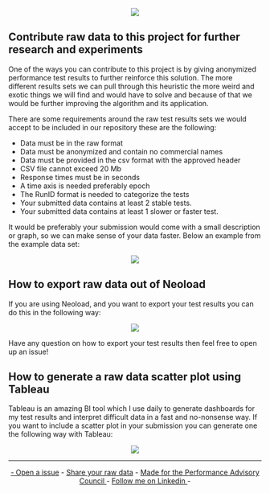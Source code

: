 <!-- LOGO -->
<p align="center">
  <img src="https://github.com/JoeyHendricks/automated-performance-test-result-analysis/blob/master/media/images/banner.png?raw=true"/>
</p>

## Contribute raw data to this project for further research and experiments

One of the ways you can contribute to this project is by giving anonymized performance test results to further reinforce
this solution. The more different results sets we can pull through this heuristic the more weird and exotic things 
we will find and would have to solve and because of that we would be further improving the algorithm and its application.

There are some requirements around the raw test results sets we would accept to be included in our repository these 
are the following:

- Data must be in the raw format
- Data must be anonymized and contain no commercial names 
- Data must be provided in the csv format with the approved header
- CSV file cannot exceed 20 Mb
- Response times must be in seconds
- A time axis is needed preferably epoch
- The RunID format is needed to categorize the tests
- Your submitted data contains at least 2 stable tests.
- Your submitted data contains at least 1 slower or faster test.

It would be preferably your submission would come with a small description or graph, so we can make sense of your 
data faster. Below an example from the example data set:

<!-- Example raw data scatter plot -->
<p align="center">
    <img src="https://github.com/JoeyHendricks/automated-performance-test-result-analysis/blob/master/media/images/raw-data-scatter-plot_raw-performance-test-data-001.png?raw=true"/>
</p>

## How to export raw data out of Neoload

If you are using Neoload, and you want to export your test results you can do this in the following way:

<!-- Neoload export instructions -->
<p align="center">
    <img src="https://github.com/JoeyHendricks/automated-performance-test-result-analysis/blob/master/media/gif/neoload-export-raw-data-instructions.gif?raw=true"/>
</p>

Have any question on how to export your test results then feel free to open up an issue!

## How to generate a raw data scatter plot using Tableau

Tableau is an amazing BI tool which I use daily to generate dashboards for my test results and interpret difficult 
data in a fast and no-nonsense way. If you want to include a scatter plot in your submission you can generate one
the following way with Tableau:

<p align="center">
    <img src="https://github.com/JoeyHendricks/automated-performance-test-result-analysis/blob/master/media/gif/tableau-scatter-plot-instructions.gif?raw=true"/>
</p>

___
<!-- FOOTER -->
<p align="center">
    <a href="https://github.com/JoeyHendricks/automated-performance-test-result-analysis/issues">- Open a issue</a> -
    <a href="https://github.com/JoeyHendricks/automated-performance-test-result-analysis/blob/master/texts/contributing_data.md"> Share your raw data</a> -
    <a href="https://events.tricentis.com/pac/home">Made for the Performance Advisory Council </a> -
    <a href="https://www.linkedin.com/in/joey-hendricks/">Follow me on Linkedin </a> -
</p>
